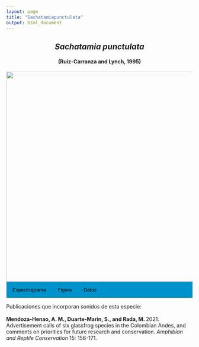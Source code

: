 ```yaml
---
layout: page
title: "Sachatamiapunctulata"
output: html_document
---
```


<style>
/* Simplified CSS for tabs */
.tab {
  overflow: hidden;
  border: 1px solid #ccc;
  background-color: #0092ca;
}
.tab button {
  background-color: inherit;
  float: left;
  border: none;
  cursor: pointer;
  padding: 14px 16px;
  transition: background-color 0.3s;
}
.tab button:hover {
  background-color: #ddd;
}
.tab button.active {
  background-color: #ccc;
}
.tabcontent {
  display: none;
  padding: 6px 12px;
  border: 1px solid #ccc;
  border-top: none;
}
.audio-container {
  margin-bottom: 10px;
}
body h1 {
  display: none;
}
</style>

<script>
function openTab(evt, tabName) {
  document.querySelectorAll('.tabcontent').forEach(tab => tab.style.display = "none");
  document.querySelectorAll('.tablinks').forEach(link => link.classList.remove('active'));
  document.getElementById(tabName).style.display = "block";
  evt.currentTarget.classList.add('active');
}
</script>

<!-- Species presentation -->
<div style="text-align: center;">
  <h2><i>Sachatamia punctulata</i></h2>
  <h4>(Ruiz-Carranza and Lynch, 1995)</h4>
  <img src="{{ site.baseurl }}/images/especie_Sachatamia_punctulata.png" style="width:15cm;">
</div>

<!-- Tabs section -->
<div class="tab">
  <button class="tablinks" onclick="openTab(event, 'Espectro')">Espectrograma</button>
  <button class="tablinks" onclick="openTab(event, 'fig')">Figura</button>
  <button class="tablinks" onclick="openTab(event, 'tab')">Datos</button>
</div>

<!-- Seccion Espectrograma -->
<div id="Espectro" class="tabcontent" style="text-align: center;">
  <video width="100%" height="auto" controls>
    <source src="{{ site.baseurl }}/Espectrograms/dyna_Sachatamia_punctulata.mp4" type="video/mp4">
    Tu navegador no soporta el elemento de video.
  </video>
</div>

<!-- Seccion Figura -->
<div id="fig" class="tabcontent" style="text-align: center;">
  <img src="{{ site.baseurl }}/images/spec_Sachatamia_punctulata.png" style="width:15cm;">
</div>

<!-- Seccion Datos -->
<div id="tab" class="tabcontent">
  <p>IAVH-CSA-34248 <a href="http://colecciones.humboldt.org.co/rec/sonidos/IAvH-CSA-34248/IAvH-CSA-34248.wav">http://colecciones.humboldt.org.co/rec/sonidos/IAvH-CSA-34248/IAvH-CSA-34248.wav</a>.</p>
  <p>IAVH-CSA-34249 <a href="http://colecciones.humboldt.org.co/rec/sonidos/IAvH-CSA-34249/IAvH-CSA-34249.wav">http://colecciones.humboldt.org.co/rec/sonidos/IAvH-CSA-34249/IAvH-CSA-34249.wav</a>.</p>
  <p>IAVH-CSA-34250 <a href="http://colecciones.humboldt.org.co/rec/sonidos/IAvH-CSA-34250/IAvH-CSA-34250.wav">http://colecciones.humboldt.org.co/rec/sonidos/IAvH-CSA-34250/IAvH-CSA-34250.wav</a>.</p>
</div>

Publicaciones que incorporan sonidos de esta especie:
<br><br>
<strong>Mendoza-Henao, A. M., Duarte-Marin, S., and Rada, M. </strong> 2021. Advertisement calls of six glassfrog species in the Colombian Andes, and comments on priorities for future research and conservation. <i>Amphibian and Reptile Conservation</i> 15: 156-171.
